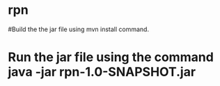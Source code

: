# rpn

#Build the the jar file using mvn install command.

# Run the jar file using the command java -jar rpn-1.0-SNAPSHOT.jar